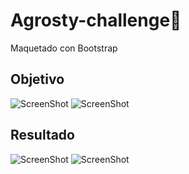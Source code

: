 # Agrosty-challenge🚀
Maquetado con Bootstrap

## Objetivo

![ScreenShot](https://raw.github.com/JessVel/Agrosty-challenge/master/design/pantalla1.png) 
![ScreenShot](https://raw.github.com/JessVel/Agrosty-challenge/master/design/login.jpg) 

## Resultado

![ScreenShot](https://raw.github.com/JessVel/Agrosty-challenge/master/design/screenshots/pant1.png)
![ScreenShot](https://raw.github.com/JessVel/Agrosty-challenge/master/design/screenshots/login.png) 

